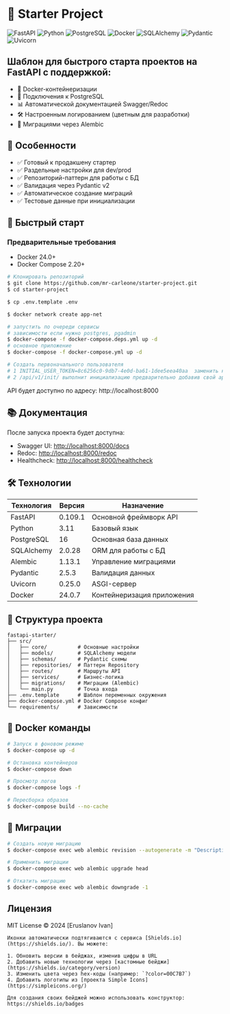 # 🚀 Starter Project

![FastAPI](https://img.shields.io/badge/FastAPI-0.109.1-009688?logo=fastapi&logoColor=white)
![Python](https://img.shields.io/badge/Python-3.11-3776AB?logo=python&logoColor=white)
![PostgreSQL](https://img.shields.io/badge/PostgreSQL-16-4169E1?logo=postgresql&logoColor=white)
![Docker](https://img.shields.io/badge/Docker-24.0.7-2496ED?logo=docker&logoColor=white)
![SQLAlchemy](https://img.shields.io/badge/SQLAlchemy-2.0.28-FF4500)
![Pydantic](https://img.shields.io/badge/Pydantic-2.5.3-%2300C7B7)
![Uvicorn](https://img.shields.io/badge/Uvicorn-0.25.0-499848)

## Шаблон для быстрого старта проектов на FastAPI с поддержкой:

- 🐳 Docker-контейнеризации
- 🐘 Подключения к PostgreSQL
- 📊 Автоматической документацией Swagger/Redoc
- 🛠️ Настроенным логированием (цветным для разработки)
- 🔄 Миграциями через Alembic

## 🌟 Особенности

- ✅ Готовый к продакшену стартер
- ✅ Раздельные настройки для dev/prod
- ✅ Репозиторий-паттерн для работы с БД
- ✅ Валидация через Pydantic v2
- ✅ Автоматическое создание миграций
- ✅ Тестовые данные при инициализации

## 🚦 Быстрый старт

### Предварительные требования

- Docker 24.0+
- Docker Compose 2.20+

```bash
# Клонировать репозиторий
$ git clone https://github.com/mr-carleone/starter-project.git
$ cd starter-project

$ cp .env.template .env

$ docker network create app-net

# запустить по очереди сервисы
# зависимости если нужно postgres, pgadmin
$ docker-compose -f docker-compose.deps.yml up -d
# основное приложение
$ docker-compose -f docker-compose.yml up -d

# Создать первоначального пользователя
# 1 INITIAL_USER_TOKEN=8c6256c0-9db7-4e0d-ba61-1dee5eea40aa  заменить на свой
# 2 /api/v1/init/ выполнит инициализацию предварительно добавив свой api-key в header
```

API будет доступно по адресу:
http://localhost:8000

## 📚 Документация

После запуска проекта будет доступна:

- Swagger UI: [http://localhost:8000/docs](http://localhost:8000/docs)
- Redoc: [http://localhost:8000/redoc](http://localhost:8000/redoc)
- Healthcheck: [http://localhost:8000/healthcheck](http://localhost:8000/healthcheck)

## 🛠 Технологии

<table>
    <thead>
        <tr>
            <th>Технология</th>
            <th>Версия</th>
            <th>Назначение</th>
        </tr>
    </thead>
    <tbody>
        <tr>
            <td>FastAPI</td>
            <td>0.109.1</td>
            <td>Основной фреймворк API</td>
        </tr>
        <tr>
            <td>Python</td>
            <td>3.11</td>
            <td>Базовый язык</td>
        </tr>
        <tr>
            <td>PostgreSQL</td>
            <td>16</td>
            <td>Основная база данных</td>
        </tr>
        <tr>
            <td>SQLAlchemy</td>
            <td>2.0.28</td>
            <td>ORM для работы с БД</td>
        </tr>
        <tr>
            <td>Alembic</td>
            <td>1.13.1</td>
            <td>Управление миграциями</td>
        </tr>
        <tr>
            <td>Pydantic</td>
            <td>2.5.3</td>
            <td>Валидация данных</td>
        </tr>
        <tr>
            <td>Uvicorn</td>
            <td>0.25.0</td>
            <td>ASGI-сервер</td>
        </tr>
        <tr>
            <td>Docker</td>
            <td>24.0.7</td>
            <td>Контейнеризация приложения</td>
        </tr>
    </tbody>
</table>

## 📂 Структура проекта

```
fastapi-starter/
├── src/
│   ├── core/          # Основные настройки
│   ├── models/        # SQLAlchemy модели
│   ├── schemas/       # Pydantic схемы
│   ├── repositories/  # Паттерн Repository
│   ├── routes/        # Маршруты API
│   ├── services/      # Бизнес-логика
│   ├── migrations/    # Миграции (Alembic)
│   └── main.py        # Точка входа
├── .env.template      # Шаблон переменных окружения
├── docker-compose.yml # Docker Compose конфиг
└── requirements/      # Зависимости
```

## 🐳 Docker команды

```bash
# Запуск в фоновом режиме
$ docker-compose up -d

# Остановка контейнеров
$ docker-compose down

# Просмотр логов
$ docker-compose logs -f

# Пересборка образов
$ docker-compose build --no-cache
```

## 🔄 Миграции

```bash
# Создать новую миграцию
$ docker-compose exec web alembic revision --autogenerate -m "Description"

# Применить миграции
$ docker-compose exec web alembic upgrade head

# Откатить миграцию
$ docker-compose exec web alembic downgrade -1
```

## Лицензия

MIT License © 2024 [Eruslanov Ivan]

```
Иконки автоматически подтягиваются с сервиса [Shields.io](https://shields.io/). Вы можете:

1. Обновить версии в бейджах, изменив цифры в URL
2. Добавить новые технологии через [кастомные бейджи](https://shields.io/category/version)
3. Изменить цвета через hex-коды (например: `?color=00C7B7`)
4. Добавить логотипы из [проекта Simple Icons](https://simpleicons.org/)

Для создания своих бейджей можно использовать конструктор:
https://shields.io/badges
```
